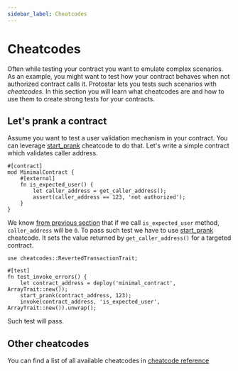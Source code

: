 ```yaml
---
sidebar_label: Cheatcodes
---
```


# Cheatcodes

Often while testing your contract you want to emulate complex scenarios. As an example, you might want to test how your contract behaves when not authorized contract calls it. Protostar lets you tests such scenarios with *cheatcodes*. In this section you will learn what cheatcodes are and how to use them to create strong tests for your contracts.


## Let's prank a contract

Assume you want to test a user validation mechanism in your contract. You can leverage [start_prank](./cheatcodes-reference/start_prank.md) cheatcode to do that. Let's write a simple contract which validates caller address.

```cairo title="Deployed contract"
#[contract]
mod MinimalContract {
    #[external]
    fn is_expected_user() {
        let caller_address = get_caller_address();
        assert(caller_address == 123, 'not authorized');
    }
}
```

We know [from previous section](./02-integration-testing.md#under-the-hood) that if we call `is_expected_user` method, `caller_address` will be `0`. To pass such test we have to use [start_prank](./cheatcodes-reference/start_prank.md) cheatcode. It sets the value returned by `get_caller_address()` for a targeted contract.

```cairo title="Test"
use cheatcodes::RevertedTransactionTrait;

#[test]
fn test_invoke_errors() {
    let contract_address = deploy('minimal_contract', ArrayTrait::new());
    start_prank(contract_address, 123);
    invoke(contract_address, 'is_expected_user', ArrayTrait::new()).unwrap();
```

Such test will pass.

## Other cheatcodes

You can find a list of all available cheatcodes in [cheatcode reference](./cheatcodes-reference/README.md)
